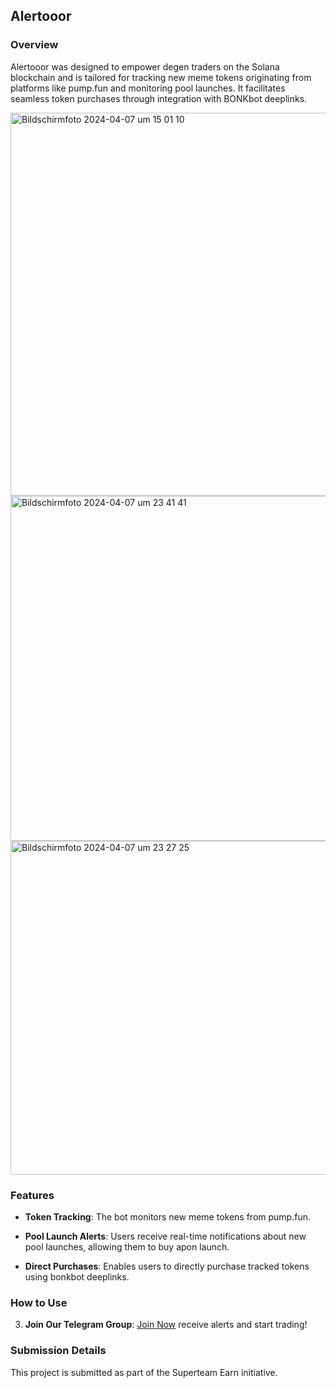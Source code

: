 ## Alertooor

### Overview
Alertooor was designed to empower degen traders on the Solana blockchain and is tailored for tracking new meme tokens originating from platforms like pump.fun and monitoring pool launches. It facilitates seamless token purchases through integration with BONKbot deeplinks.

<img width="613" alt="Bildschirmfoto 2024-04-07 um 15 01 10" src="https://github.com/nauriculus/BONKbot-Degen-Tracker/assets/24634581/5778e7a6-de62-4d1d-af16-04379b73ca25">
<img width="552" alt="Bildschirmfoto 2024-04-07 um 23 41 41" src="https://github.com/nauriculus/BONKbot-Degen-Tracker/assets/24634581/81594a01-72a0-480e-bb82-493daaaaddd5">
<img width="534" alt="Bildschirmfoto 2024-04-07 um 23 27 25" src="https://github.com/nauriculus/BONKbot-Degen-Tracker/assets/24634581/83b109cb-8026-4f14-a056-58c1776d1aff">


### Features
- **Token Tracking**: The bot monitors new meme tokens from pump.fun.
  
- **Pool Launch Alerts**: Users receive real-time notifications about new pool launches, allowing them to buy apon launch.

- **Direct Purchases**: Enables users to directly purchase tracked tokens using bonkbot deeplinks.

### How to Use
3. **Join Our Telegram Group**: [Join Now](https://t.me/+OaU4twtvvAI3NzI6) receive alerts and start trading!
   
### Submission Details
This project is submitted as part of the Superteam Earn initiative.
